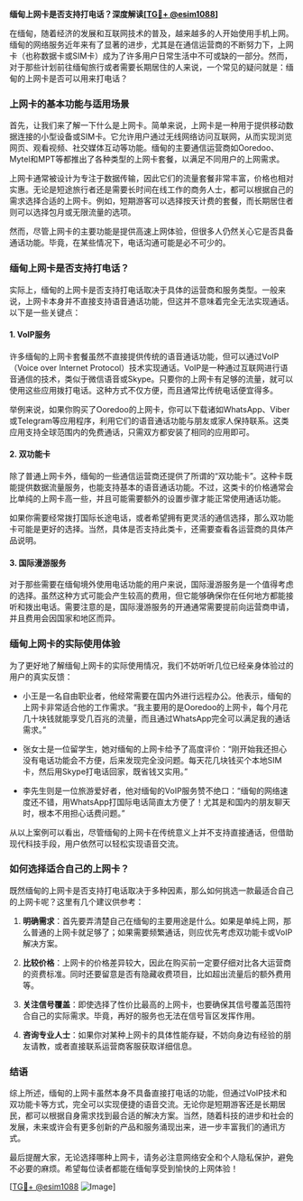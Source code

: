 **缅甸上网卡是否支持打电话？深度解读[[TG💪+ @esim1088](https://t.me/s/esim1088)]**

在缅甸，随着经济的发展和互联网技术的普及，越来越多的人开始使用手机上网。缅甸的网络服务近年来有了显著的进步，尤其是在通信运营商的不断努力下，上网卡（也称数据卡或SIM卡）成为了许多用户日常生活中不可或缺的一部分。然而，对于那些计划前往缅甸旅行或者需要长期居住的人来说，一个常见的疑问就是：缅甸的上网卡是否可以用来打电话？

### 上网卡的基本功能与适用场景

首先，让我们来了解一下什么是上网卡。简单来说，上网卡是一种用于提供移动数据连接的小型设备或SIM卡。它允许用户通过无线网络访问互联网，从而实现浏览网页、观看视频、社交媒体互动等功能。缅甸的主要通信运营商如Ooredoo、Mytel和MPT等都推出了各种类型的上网卡套餐，以满足不同用户的上网需求。

上网卡通常被设计为专注于数据传输，因此它们的流量套餐非常丰富，价格也相对实惠。无论是短途旅行者还是需要长时间在线工作的商务人士，都可以根据自己的需求选择合适的上网卡。例如，短期游客可以选择按天计费的套餐，而长期居住者则可以选择包月或无限流量的选项。

然而，尽管上网卡的主要功能是提供高速上网体验，但很多人仍然关心它是否具备通话功能。毕竟，在某些情况下，电话沟通可能是必不可少的。

### 缅甸上网卡是否支持打电话？

实际上，缅甸的上网卡是否支持打电话取决于具体的运营商和服务类型。一般来说，上网卡本身并不直接支持语音通话功能，但这并不意味着完全无法实现通话。以下是一些关键点：

#### 1. **VoIP服务**
   许多缅甸的上网卡套餐虽然不直接提供传统的语音通话功能，但可以通过VoIP（Voice over Internet Protocol）技术实现通话。VoIP是一种通过互联网进行语音通信的技术，类似于微信语音或Skype。只要你的上网卡有足够的流量，就可以使用这些应用拨打电话。这种方式不仅方便，而且通常比传统电话便宜得多。

   举例来说，如果你购买了Ooredoo的上网卡，你可以下载诸如WhatsApp、Viber或Telegram等应用程序，利用它们的语音通话功能与朋友或家人保持联系。这类应用支持全球范围内的免费通话，只需双方都安装了相同的应用即可。

#### 2. **双功能卡**
   除了普通上网卡外，缅甸的一些通信运营商还提供了所谓的“双功能卡”。这种卡既能提供数据流量服务，也能支持基本的语音通话功能。不过，这类卡的价格通常会比单纯的上网卡高一些，并且可能需要额外的设置步骤才能正常使用通话功能。

   如果你需要经常拨打国际长途电话，或者希望拥有更灵活的通信选择，那么双功能卡可能是更好的选择。当然，具体是否支持此类卡，还需要查看各运营商的具体产品说明。

#### 3. **国际漫游服务**
   对于那些需要在缅甸境外使用电话功能的用户来说，国际漫游服务是一个值得考虑的选择。虽然这种方式可能会产生较高的费用，但它能够确保你在任何地方都能接听和拨出电话。需要注意的是，国际漫游服务的开通通常需要提前向运营商申请，并且费用会因国家和地区而异。

### 缅甸上网卡的实际使用体验

为了更好地了解缅甸上网卡的实际使用情况，我们不妨听听几位已经亲身体验过的用户的真实反馈：

- 小王是一名自由职业者，他经常需要在国内外进行远程办公。他表示，缅甸的上网卡非常适合他的工作需求。“我主要用的是Ooredoo的上网卡，每个月花几十块钱就能享受几百兆的流量，而且通过WhatsApp完全可以满足我的通话需求。”
  
- 张女士是一位留学生，她对缅甸的上网卡给予了高度评价：“刚开始我还担心没有电话功能会不方便，后来发现完全没问题。每天花几块钱买个本地SIM卡，然后用Skype打电话回家，既省钱又实用。”

- 李先生则是一位旅游爱好者，他对缅甸的VoIP服务赞不绝口：“缅甸的网络速度还不错，用WhatsApp打国际电话简直太方便了！尤其是和国内的朋友聊天时，根本不用担心话费问题。”

从以上案例可以看出，尽管缅甸的上网卡在传统意义上并不支持直接通话，但借助现代科技手段，用户依然可以轻松实现语音交流。

### 如何选择适合自己的上网卡？

既然缅甸的上网卡是否支持打电话取决于多种因素，那么如何挑选一款最适合自己的上网卡呢？这里有几个建议供参考：

1. **明确需求**：首先要弄清楚自己在缅甸的主要用途是什么。如果是单纯上网，那么普通的上网卡就足够了；如果需要频繁通话，则应优先考虑双功能卡或VoIP解决方案。
   
2. **比较价格**：上网卡的价格差异较大，因此在购买前一定要仔细对比各大运营商的资费标准。同时还要留意是否有隐藏收费项目，比如超出流量后的额外费用等。

3. **关注信号覆盖**：即使选择了性价比最高的上网卡，也要确保其信号覆盖范围符合自己的实际需求。毕竟，再好的服务也无法在信号盲区发挥作用。

4. **咨询专业人士**：如果你对某种上网卡的具体性能存疑，不妨向身边有经验的朋友请教，或者直接联系运营商客服获取详细信息。

### 结语

综上所述，缅甸的上网卡虽然本身不具备直接打电话的功能，但通过VoIP技术和双功能卡等方式，完全可以实现便捷的语音交流。无论你是短期游客还是长期居民，都可以根据自身需求找到最合适的解决方案。当然，随着科技的进步和社会的发展，未来或许会有更多创新的产品和服务涌现出来，进一步丰富我们的通讯方式。

最后提醒大家，无论选择哪种上网卡，请务必注意网络安全和个人隐私保护，避免不必要的麻烦。希望每位读者都能在缅甸享受到愉快的上网体验！

[[TG💪+ @esim1088](https://t.me/s/esim1088) ![Image](https://i.postimg.cc/4NQfJmqS/Snipaste-2025-05-13-00-14-12.png)]